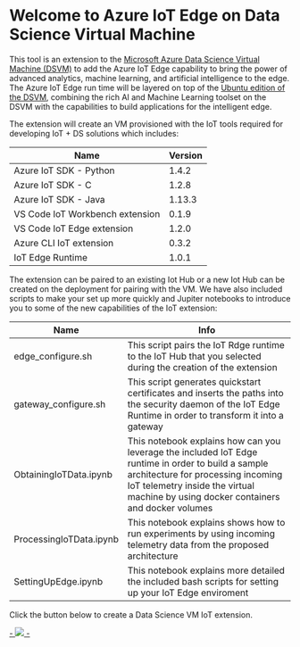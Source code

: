# Welcome to Azure IoT Edge on Data Science Virtual Machine

This tool is an extension to the [Microsoft Azure Data Science Virtual Machine (DSVM)](http://aka.ms/dsvm) to add the Azure IoT Edge capability to bring the power of advanced analytics, machine learning, and artificial intelligence to the edge. The Azure IoT Edge run time will be layered on top of the [Ubuntu edition of the DSVM](http://aka.ms/dsvm/ubuntu),  combining the rich AI and Machine Learning toolset on the DSVM with the capabilities to build applications for the intelligent edge. 

The extension will create an VM provisioned with the IoT tools required for developing IoT + DS solutions which includes: 

| Name | Version |
| ---- | ------- |
| Azure IoT SDK - Python | 1.4.2 |
| Azure IoT SDK - C | 1.2.8 |
| Azure IoT SDK - Java | 1.13.3 |
| VS Code IoT Workbench extension | 0.1.9 |
| VS Code IoT Edge extension | 1.2.0  |
| Azure CLI IoT extension | 0.3.2 |
| IoT Edge Runtime | 1.0.1 |


The extension can be paired to an existing Iot Hub or a new Iot Hub can be created on the deployment for pairing with the VM. We have also included scripts to make your set up more quickly and Jupiter notebooks to introduce you to some of the new capabilities of the IoT extension:

| Name | Info | 
| ---- | ---- |
| edge_configure.sh | This script pairs the IoT Rdge runtime to the IoT Hub that you selected during the creation of the extension |
| gateway_configure.sh | This script generates quickstart certificates and inserts the paths into the security daemon of the IoT Edge Runtime in order to transform it into a gateway |
| ObtainingIoTData.ipynb | This notebook explains how can you leverage the included IoT Edge runtime in order to build a sample architecture for processing incoming IoT telemetry inside the virtual machine by using docker containers and docker volumes |
| ProcessingIoTData.ipynb | This notebook explains shows how to run experiments by using incoming telemetry data from the proposed architecture  |
| SettingUpEdge.ipynb | This notebook explains more detailed the included bash scripts for setting up your IoT Edge enviroment |

Click the button below to create a Data Science VM IoT extension.

<a href="https://portal.azure.com/#create/Microsoft.Template/uri/https%3A%2F%2Fraw.githubusercontent.com%2FAzure%2FDataScienceVM%2Fmaster%2FExtensions%2FIoT%2Fazuredeploy.json" target="_blank">
 -    <img src="http://azuredeploy.net/deploybutton.png"/>
 -</a>
